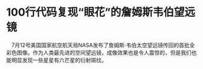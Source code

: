 # 100行代码复现“眼花”的詹姆斯韦伯望远镜
&ensp;&ensp;7月12号美国国家航空航天局NASA发布了詹姆斯·韦伯太空望远镜传回的首批全彩色图像。作为人类最先进的空间望远镜，成像效果也是令人震惊的，但是我们也能明显发现一些星星有六芒星的衍射斑纹。